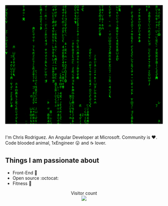 <div align="center">
  <img src="https://github.com/chriseugenerodriguez/chriseugenerodriguez/raw/main/main.gif"  >
</div>

<br />

I'm Chris Rodriguez. An Angular Developer at Microsoft. Community is :heart:. Code blooded animal, 1xEngineer :stuck_out_tongue: and :coffee: lover. 

## Things I am passionate about

- Front-End :robot:
- Open source :octocat:
- Fitness :running:

<p align="center"> 
  Visitor count<br>
  <img src="https://profile-counter.glitch.me/chriseugenerodriguez/count.svg" />
</p>


<!--
**chriseugenerodriguez/chriseugenerodriguez** is a ✨ _special_ ✨ repository because its `README.md` (this file) appears on your GitHub profile.

Here are some ideas to get you started:

- 🔭 I’m currently working on ...
- 🌱 I’m currently learning ...
- 👯 I’m looking to collaborate on ...
- 🤔 I’m looking for help with ...
- 💬 Ask me about ...
- 📫 How to reach me: ...
- 😄 Pronouns: ...
- ⚡ Fun fact: ...
-->
